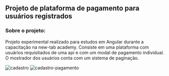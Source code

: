 ##  Projeto de plataforma de pagamento para usuários registrados

### Sobre o projeto:

Projeto experimental realizado para estudos em Angular durante a capacitação na new-tab academy. Consiste em uma plataforma com usuários requisitados de uma api e com um modal de pagamento individual. O mostrador dos usuários conta com um sistema de paginação.

![cadastro](https://user-images.githubusercontent.com/68382630/106005148-ada9a500-6092-11eb-9b41-7faf8b01077e.png)
![cadastro-pagamento](https://user-images.githubusercontent.com/68382630/106005155-aedad200-6092-11eb-9561-da4c96c58136.png)

